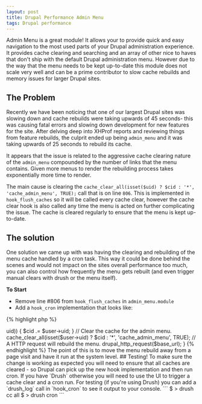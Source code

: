 ```yaml
---
layout: post
title: Drupal Performance Admin Menu
tags: Drupal performance
---
```


Admin Menu is a great module! It allows your to provide quick and easy navigation to the most used parts of your Drupal administration experience. It provides cache clearing and searching and an array of other nice to haves that don't ship with the default Drupal administration menu. However due to the way that the menu needs to be kept up-to-date this module does not scale very well and can be a prime contributor to slow cache rebuilds and memory issues for larger Drupal sites.

## The Problem

Recently we have been noticing that one of our largest Drupal sites was slowing down and cache rebuilds were taking upwards of 45 seconds- this was causing fatal errors and slowing down development for new features for the site. After delving deep into XHProf reports and reviewing things from feature rebuilds, the culprit ended up being `admin_menu` and it was taking upwards of 25 seconds to rebuild its cache.

It appears that the issue is related to the aggressive cache clearing nature of the `admin_menu` compounded by the number of links that the menu contains. Given more menus to render the rebuilding process takes exponentially more time to render.

The main cause is clearing the `cache_clear_all(isset($uid) ? $cid : '*', 'cache_admin_menu', TRUE);` call that is on line `806`. This is implemented in `hook_flush_caches` so it will be called every cache clear, however the cache clear hook is also called any time the menu is acted on further complicating the issue. The cache is cleared regularly to ensure that the menu is kept up-to-date.

## The solution

One solution we came up with was having the clearing and rebuilding of the menu cache handled by a cron task. This way it could be done behind the scenes and would not impact on the sites overall performance too much, you can also control how frequently the menu gets rebuilt (and even trigger manual clears with drush or the menu itself).

__To Start__

- Remove line #806 from `hook_flush_caches` in `admin_menu.module`
- Add a `hook_cron` implementation that looks like:

{% highlight php %}
<?php
function admin_menu_flush_caches($uid = NULL) {
  # ... snip.

  if (db_table_exists('cache_admin_menu')) {
    // cache_clear_all(isset($uid) ? $cid : '*', 'cache_admin_menu', TRUE);
  }
}
{% endhighlight %}

{% highlight php %}
<?php
function admin_menu_cron() {
  global $user;
  global $base_url;

  $cid = 'admin_menu:';
  if (isset($user->uid)) {
    $cid .= $user->uid;
  }

  // Clear the cache for the admin menu.
  cache_clear_all(isset($user->uid) ? $cid : '*', 'cache_admin_menu', TRUE);

  // A HTTP request will rebuild the menu.
  drupal_http_request($base_url);
}
{% endhighlight %}

The point of this is to move the menu rebuild away from a page visit and have it run at the system level.

## Testing!

To make sure the change is working as expected you will need to ensure that all caches are cleared - so Drupal can pick up the new hook implementation and then run cron. If you have `Drush` otherwise you will need to use the UI to trigger a cache clear and a cron run. For testing (if you're using Drush) you can add a `drush_log` call in `hook_cron` to see it output to your console.

```
$ > drush cc all
$ > drush cron
```
